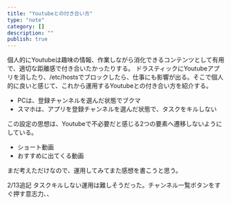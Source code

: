 ```yaml
---
title: "Youtubeとの付き合い方"
type: "note"
category: []
description: ""
publish: true
---
```


個人的にYoutubeは趣味の情報、作業しながら消化できるコンテンツとして有用で、適切な距離感で付き合いたかったりする。
ドラスティックにYoutubeアプリを消したり、/etc/hostsでブロックしたら、仕事にも影響が出る。そこで個人的に良いと感じて、これから運用するYoutubeとの付き合い方を紹介する。

* PCは、登録チャンネルを選んだ状態でブクマ
* スマホは、アプリを登録チャンネルを選んだ状態で、タスクをキルしない

この設定の思想は、Youtubeで不必要だと感じる2つの要素へ遷移しないようにしている。

* ショート動画
* おすすめに出てくる動画

まだ考えただけなので、運用してみてまた感想を書こうと思う。


2/13追記 タスクキルしない運用は難しそうだった。チャンネル一覧ボタンをすぐ押す意志力、、
